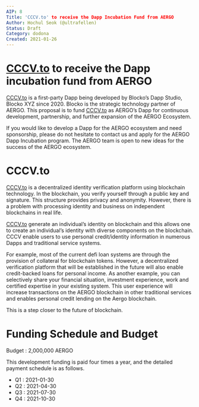 ```yaml
---
AIP: 8
Title: 'CCCV.to' to receive the Dapp Incubation Fund from AERGO
Author: Hochul Seok (@ultrafellen)
Status: Draft
Category: dodona
Created: 2021-01-26
---
```


# [CCCV.to](http://cccv.to/) to receive the Dapp incubation fund from AERGO 

[CCCV.to](http://cccv.to/) is a first-party Dapp being developed by Blocko’s Dapp Studio, Blocko XYZ since 2020. Blocko is the strategic technology partner of AERGO. This proposal is to fund [CCCV.to](http://cccv.to/) as AERGO’s Dapp for continuous development, partnership, and further expansion of the AERGO Ecosystem.

If you would like to develop a Dapp for the AERGO ecosystem and need sponsorship, please do not hesitate to contact us and apply for the AERGO Dapp Incubation program. The AERGO team is open to new ideas for the success of the AERGO ecosystem.

# CCCV.to

[CCCV.to](http://cccv.to/) is a decentralized identity verification platform using blockchain technology. In the blockchain, you verify yourself through a public key and signature. This structure provides privacy and anonymity. However, there is a problem with processing identity and business on independent blockchains in real life.

[CCCV.to](http://cccv.to) generate an individual’s identity on blockchain and this allows one to create an individual’s identity with diverse components on the blockchain. CCCV enable users to use personal credit/identity information in numerous Dapps and traditional service systems.

For example, most of the current defi loan systems are through the provision of collateral for blockchain tokens. However, a decentralized verification platform that will be established in the future will also enable credit-backed loans for personal income. As another example, you can selectively share your financial situation, investment experience, work and certified expertise in your existing system. This user experience will increase transactions on the AERGO blockchain in other traditional services and enables personal credit lending on the Aergo blockchain.

This is a step closer to the future of blockchain.

# Funding Schedule and Budget

Budget : 2,000,000 AERGO

This development funding is paid four times a year, and the detailed payment schedule is as follows.

* Q1 : 2021-01-30
* Q2 : 2021-04-30
* Q3 : 2021-07-30
* Q4 : 2021-10-30
